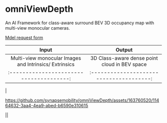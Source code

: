 
# omniViewDepth
An AI Framework for class-aware surround BEV 3D occupancy map with multi-view monocular cameras.

[Mdel request form](https://forms.gle/2JLW8mkCmrBkLmZw8)

|            Input      |            Output           |
|:--------------------------------------:|:--------------------------------------:|
|Multi-view monocular Images and Intrinsics/ Extrinsics | 3D Class-aware dense point cloud in BEV space | 
|:--------------------------------------:|:--------------------------------------:|
|

https://github.com/synapsemobility/omniViewDepth/assets/163760520/11464632-3aa4-4ea9-abed-b6590e310615

  ||
